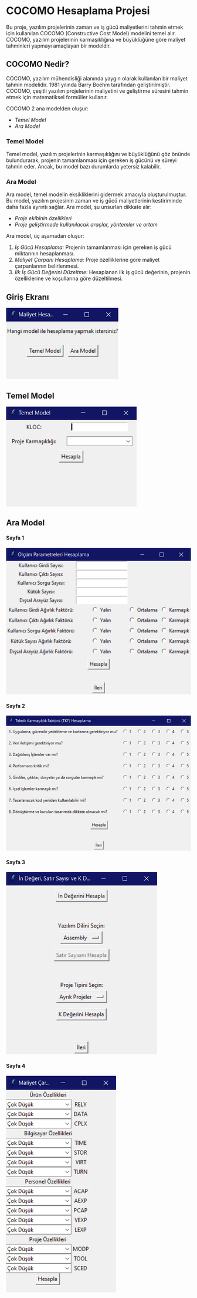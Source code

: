 # COCOMO Hesaplama Projesi

Bu proje, yazılım projelerinin zaman ve iş gücü maliyetlerini tahmin etmek için kullanılan COCOMO (Constructive Cost Model) modelini temel alır. COCOMO, yazılım projelerinin karmaşıklığına ve büyüklüğüne göre maliyet tahminleri yapmayı amaçlayan bir modeldir.

## COCOMO Nedir?

COCOMO, yazılım mühendisliği alanında yaygın olarak kullanılan bir maliyet tahmin modelidir. 1981 yılında Barry Boehm tarafından geliştirilmiştir. COCOMO, çeşitli yazılım projelerinin maliyetini ve geliştirme süresini tahmin etmek için matematiksel formüller kullanır.

COCOMO 2 ana modelden oluşur:
- *Temel Model*
- *Ara Model*

### Temel Model

Temel model, yazılım projelerinin karmaşıklığını ve büyüklüğünü göz önünde bulundurarak, projenin tamamlanması için gereken iş gücünü ve süreyi tahmin eder. Ancak, bu model bazı durumlarda yetersiz kalabilir.

### Ara Model

Ara model, temel modelin eksikliklerini gidermek amacıyla oluşturulmuştur. Bu model, yazılım projesinin zaman ve iş gücü maliyetlerinin kestiriminde daha fazla ayrıntı sağlar. Ara model, şu unsurları dikkate alır:
- *Proje ekibinin özellikleri*
- *Proje geliştirmede kullanılacak araçlar, yöntemler ve ortam*

Ara model, üç aşamadan oluşur:
1. *İş Gücü Hesaplama:* Projenin tamamlanması için gereken iş gücü miktarının hesaplanması.
2. *Maliyet Çarpanı Hesaplama:* Proje özelliklerine göre maliyet çarpanlarının belirlenmesi.
3. *İlk İş Gücü Değerini Düzeltme:* Hesaplanan ilk iş gücü değerinin, projenin özelliklerine ve koşullarına göre düzeltilmesi.

## Giriş Ekranı
![Ana Sayfa](AraYüzTasarımı/AnaSayfa.png)


## Temel Model
![Temel Model](AraYüzTasarımı/TemelModel.png)


## Ara Model

#### Sayfa 1
![Ara Model](AraYüzTasarımı/AraModelSayfa1.png)

#### Sayfa 2
![Ara Model](AraYüzTasarımı/AraModelSayfa2.png)

#### Sayfa 3
![Ara Model](AraYüzTasarımı/AraModelSayfa3.png)

#### Sayfa 4
![Ara Model](AraYüzTasarımı/AraModelSayfa4.png)
